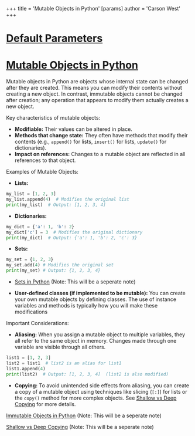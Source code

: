 +++
 title = 'Mutable Objects in Python'
[params]
	author = 'Carson West'
+++
# [Default Parameters](./../default-parameters/)
# [Mutable Objects in Python](./../mutable-objects-in-python/) 
Mutable objects in Python are objects whose internal state can be changed after they are created.  This means you can modify their contents without creating a new object.  In contrast, immutable objects cannot be changed after creation; any operation that appears to modify them actually creates a new object.

Key characteristics of mutable objects:

* **Modifiable:**  Their values can be altered in place.
* **Methods that change state:** They often have methods that modify their contents (e.g., `append()` for lists, `insert()` for lists, `update()` for dictionaries).
* **Impact on references:** Changes to a mutable object are reflected in all references to that object.


Examples of Mutable Objects:

* **Lists:**

```python
my_list = [1, 2, 3]
my_list.append(4)  # Modifies the original list
print(my_list)  # Output: [1, 2, 3, 4]
```

* **Dictionaries:**

```python
my_dict = {'a': 1, 'b': 2}
my_dict['c'] = 3  # Modifies the original dictionary
print(my_dict)  # Output: {'a': 1, 'b': 2, 'c': 3}
```

* **Sets:**

```python
my_set = {1, 2, 3}
my_set.add(4) # Modifies the original set
print(my_set) # Output: {1, 2, 3, 4}
```

* [Sets in Python](./../sets-in-python/) (Note: This will be a seperate note)

* **User-defined classes (if implemented to be mutable):**  You can create your own mutable objects by defining classes.  The use of instance variables and methods is typically how you will make these modifications

Important Considerations:

* **Aliasing:** When you assign a mutable object to multiple variables, they all refer to the same object in memory. Changes made through one variable are visible through all others.

```python
list1 = [1, 2, 3]
list2 = list1  # list2 is an alias for list1
list1.append(4)
print(list2)  # Output: [1, 2, 3, 4]  (list2 is also modified)
```

* **Copying:** To avoid unintended side effects from aliasing, you can create a copy of a mutable object using techniques like slicing (`[:]`) for lists or the `copy()` method for more complex objects.  See [Shallow vs Deep Copying](./../shallow-vs-deep-copying/) for more details.


[Immutable Objects in Python](./../immutable-objects-in-python/) (Note: This will be a seperate note)

[Shallow vs Deep Copying](./../shallow-vs-deep-copying/) (Note: This will be a seperate note)
